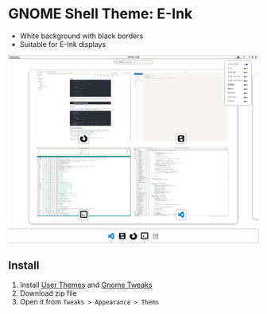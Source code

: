 # GNOME Shell Theme: E-Ink

* White background with black borders
* Suitable for E-Ink displays

![Screenshot](./screenshot.jpg)

## Install

1. Install [User Themes](https://extensions.gnome.org/extension/19/user-themes/) and [Gnome Tweaks](https://wiki.gnome.org/Apps/Tweaks)
1. Download zip file 
2. Open it from `Tweaks > Appearance > Thems`
